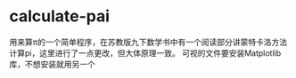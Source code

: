 # calculate-pai
用来算π的一个简单程序，在苏教版九下数学书中有一个阅读部分讲蒙特卡洛方法计算pi，这里进行了一点更改，但大体原理一致。
可视的文件要安装Matplotlib库，不想安装就用另一个
